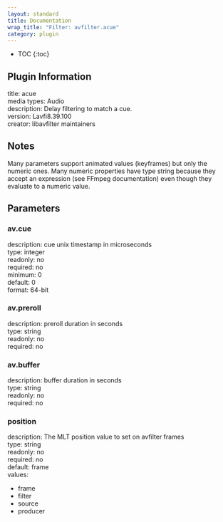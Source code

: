 ```yaml
---
layout: standard
title: Documentation
wrap_title: "Filter: avfilter.acue"
category: plugin
---
```

* TOC
{:toc}

## Plugin Information

title: acue  
media types:
Audio  
description: Delay filtering to match a cue.  
version: Lavfi8.39.100  
creator: libavfilter maintainers  

## Notes

Many parameters support animated values (keyframes) but only the numeric ones. Many numeric properties have type string because they accept an expression (see FFmpeg documentation) even though they evaluate to a numeric value.

## Parameters

### av.cue

  
description:
cue unix timestamp in microseconds  
type: integer  
readonly: no  
required: no  
minimum: 0  
default: 0  
format: 64-bit  

### av.preroll

  
description:
preroll duration in seconds  
type: string  
readonly: no  
required: no  

### av.buffer

  
description:
buffer duration in seconds  
type: string  
readonly: no  
required: no  

### position

  
description:
The MLT position value to set on avfilter frames  
type: string  
readonly: no  
required: no  
default: frame  
values:  

* frame
* filter
* source
* producer

